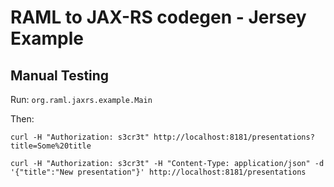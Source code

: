 # RAML to JAX-RS codegen - Jersey Example

## Manual Testing

Run: `org.raml.jaxrs.example.Main`

Then:

    curl -H "Authorization: s3cr3t" http://localhost:8181/presentations?title=Some%20title

    curl -H "Authorization: s3cr3t" -H "Content-Type: application/json" -d '{"title":"New presentation"}' http://localhost:8181/presentations
